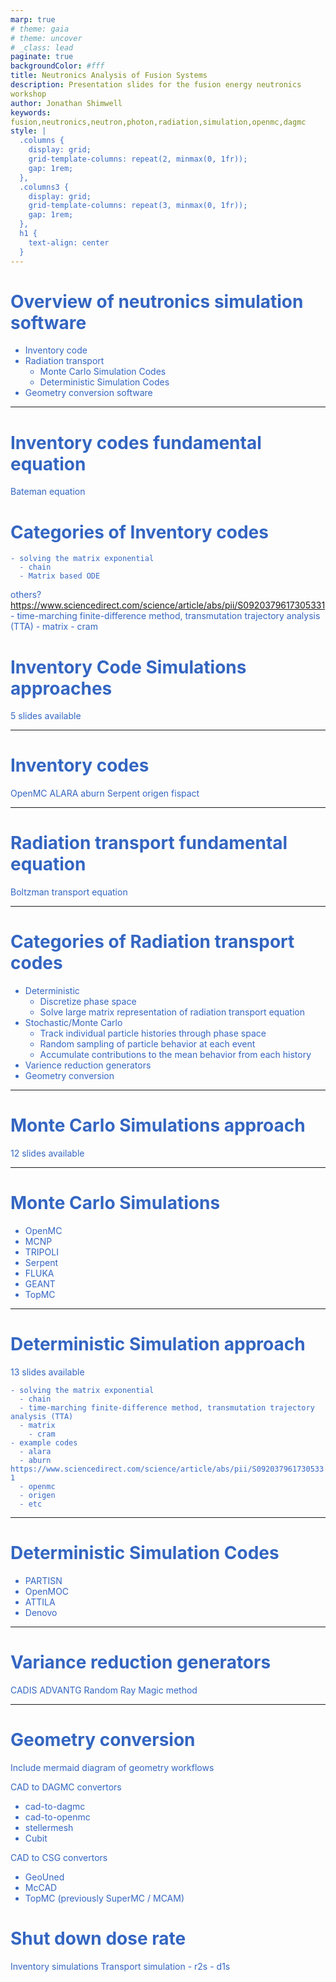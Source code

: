 ```yaml
---
marp: true
# theme: gaia
# theme: uncover
# _class: lead
paginate: true
backgroundColor: #fff
title: Neutronics Analysis of Fusion Systems
description: Presentation slides for the fusion energy neutronics workshop
author: Jonathan Shimwell
keywords: fusion,neutronics,neutron,photon,radiation,simulation,openmc,dagmc
style: |
  .columns {
    display: grid;
    grid-template-columns: repeat(2, minmax(0, 1fr));
    gap: 1rem;
  },
  .columns3 {
    display: grid;
    grid-template-columns: repeat(3, minmax(0, 1fr));
    gap: 1rem;
  },
  h1 {
    text-align: center
  }
---
```


<style>
  :root {
    --color-background: #fff;
    --color-foreground: #333;
    --color-highlight: #f96;
    --color-dimmed: #888;
    font-family: 'Century Gothic';
    color: #3466C2
  }
  {
    font-size: 29px
  }
  code {
    white-space : pre-wrap !important;
    word-break: break-word;
  }
  .columns {
    display: grid;
  }
  h1 {
    justify-content: center;
  }
  section {
    justify-content: start;
  }
  img[alt~="bottom-right"] {
    position: absolute;
    top: 90%;
    right: 1%;
  }
</style>

# Overview of neutronics simulation software

- Inventory code
- Radiation transport
  - Monte Carlo Simulation Codes
  - Deterministic Simulation Codes
- Geometry conversion software

---

# Inventory codes fundamental equation

Bateman equation

# Categories of Inventory codes

    - solving the matrix exponential
      - chain
      - Matrix based ODE

others?
https://www.sciencedirect.com/science/article/abs/pii/S0920379617305331
      - time-marching finite-difference method, transmutation trajectory analysis (TTA)
      - matrix
        - cram

# Inventory Code Simulations approaches

5 slides available

---

# Inventory codes

OpenMC
ALARA
aburn 
Serpent
origen
fispact

---

# Radiation transport fundamental equation

Boltzman transport equation

---

# Categories of  Radiation transport codes

- Deterministic
  - Discretize phase space
  - Solve large matrix representation of radiation transport equation
- Stochastic/Monte Carlo
  - Track individual particle histories through phase space
  - Random sampling of particle behavior at each event
  - Accumulate contributions to the mean behavior from each history
- Varience reduction generators
- Geometry conversion

---

# Monte Carlo Simulations approach

12 slides available


---

# Monte Carlo Simulations

- OpenMC
- MCNP
- TRIPOLI
- Serpent
- FLUKA
- GEANT
- TopMC

---

# Deterministic Simulation approach

13 slides available


    - solving the matrix exponential
      - chain
      - time-marching finite-difference method, transmutation trajectory analysis (TTA)
      - matrix
        - cram
    - example codes
      - alara
      - aburn https://www.sciencedirect.com/science/article/abs/pii/S0920379617305331
      - openmc
      - origen
      - etc

---

# Deterministic Simulation Codes

- PARTISN 
- OpenMOC
- ATTILA 
- Denovo 

---

# Variance reduction generators

CADIS
ADVANTG
Random Ray
Magic method

---

# Geometry conversion

Include mermaid diagram of geometry workflows

CAD to DAGMC convertors
  - cad-to-dagmc
  - cad-to-openmc
  - stellermesh
  - Cubit

CAD to CSG convertors
  - GeoUned
  - McCAD
  - TopMC (previously SuperMC / MCAM)


# Shut down dose rate

Inventory simulations
Transport simulation
      - r2s
      - d1s